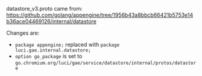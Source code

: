 datastore_v3.proto came from:
  https://github.com/golang/appengine/tree/1956b43a8bbcb66421b5753e14b36ace04469126/internal/datastore

Changes are:
  * `package appengine;` replaced with `package luci.gae.internal.datastore;`
  * `option go_package` is set to `go.chromium.org/luci/gae/service/datastore/internal/protos/datastore`
